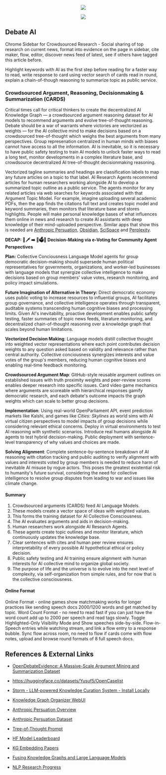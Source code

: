 <p align="center">
    <img src="https://i.imgur.com/E7X8WGz.png"  > 
</p>
</p>
<p align="center">
<a href="https://chromewebstore.google.com/detail/debate-timer-chrome-mobil/noecbaibfhbmpapofcdkgchfifmoinfj">
<img src="https://storage.googleapis.com/web-dev-uploads/image/WlD8wC6g8khYWPJUsQceQkhXSlv1/tbyBjqi7Zu733AAKA5n4.png" />
</a>
</p>

## Debate AI

Chrome Sidebar for Crowdsourced Research - Social sharing of top research on current news, format into evidence on the page in sidebar, cite maker, flow, editor, discover news feed of latest, see if others have tagged this article before.  

Highlight keywords with AI as the first step before reading for a faster way to read, write response to card using vector search of cards read in round, explain a chain-of-though reasoning to summarize topic as public service.


### Crowdsourced Argument, Reasoning, Decisionmaking & Summarization (CARDS)

Critical times call for critical thinkers to create the decentralized AI Knowledge Graph — a crowdsourced argument reasoning dataset for AI models to recommend arguments and evolve tree-of-thought reasoning. Debate should be a war of warrants where victories are vectorized as weights — for the AI collective mind to make  decisions based on a crowdsourced tree-of-thought which weighs the best arguments from many perspectives. Group represenation centralized in human minds with biases cannot have access to all the information.  AI is inevitable, so it is necessary to have public safety testing to train AI models to unlock faster ways to read a long text, monitor developments in a complex literature base, and crowdsource decentralized  AI tree-of-thought decisionmaking reasoning.

Vectorized tagline summaries and headings are classification labels to map any future articles on a topic to that label.  AI Research Agents recommend articles for human researchers working alongside AI to develop a summarized topic outline as a public service. The agents monitor for any related articles via web searches for keywords associated with that Argument Topic Model. For example, imagine uploading several academic PDFs, then the app finds the citations full text and creates topic model and keyword summaries, then  monitors that literature base and stores highlights. People will make personal knowledge bases of what influences them online in news and research to create AI assistants with deep knowledge of their mind-uploaded perspective. Similar apps that show this is needed are [Anthropic Persuation](https://www.anthropic.com/research/measuring-model-persuasiveness), [Obsidian](https://obsidian.md/), [SciSpace](https://typeset.io/questions/gptq-vs-awq-vs-gguf-which-is-better-sv0i4q0ha8) and [Perplexity](https://perplexity.ai).


**DECAP:   👑🗡️ ➡️ 👥🗳️🤖 Decision-Making via e-Voting for Community Agent Perspectives**

**Plan:**  Collective Conciousness Language Model agents for group  democratic decision-making should supersede human political representatives for governments, organizations, and worker-led businesses with language models that synergize collective intelligence to make decisions based on group members' value votes, research monitoring, and  policy impact simulations.

**Future Imagination of Alternative in Theory:**
 Direct democratic economy uses public voting to increase resources to influential groups, AI facilitates group governance, and collective intelligence operates through transparent, auditable systems transcending human cognitive biases and processing limits. Given AI's inevitability, proactive development enables public safety testing, faster summaries of topic news feeds, literature monitoring, and decentralized chain-of-thought reasoning over a knowledge graph that scales beyond human limitations.





**Vectorized Decision Making**: Language models distill collective thought into weighted vector representations where each point contributes decision weights to any question asked based on validity and relevance rather than central authority. Collective conciousness synergizes interests and value votes of the group's members, reducing human cognitive biases and enabling real-time feedback monitoring.


**Crowdsourced Argument Map**: GitHub-style reusable argument outlines on established issues with truth proximity weights and peer-review scores enables deeper  research into specific issues. Card video game mechanics where arguments are scoreable with hierarchical responses gamify democratic research, and each debate's outcome impacts the graph weights which can scale to better group decisions.

**Implementation**: Using real-world OpenParliament API, event prediction markets like Kalshi, and games like _Cities: Skylines_ as world sims with AI virtual citizen perspectives to model impacts of group decisions while considering relevant  ethical concerns.
Deploy in virtual environments to test AI reasoning with synthetic scenarios. Introduce real humans alongside AI agents to test hybrid decision-making. Public deployment with sentence-level transparency of why values and choices are made.

**Solving Alignment**: Complete sentence-by-sentence breakdown of AI reasoning with citation tracking and public auditing to verify alignment with values and interests voted by group members is needed to reduce harm of inevitable AI misuse by rogue actors. This poses the greatest existential risk to humanity's future survival, considering the need for collective intelligence  to resolve group disputes from leading to war and issues like climate change.












#### Summary 
1. Crowdsourced arguments (CARDS) feed AI Language Models.
2. These models create a vector space of ideas with weighted values.
3. This forms the training dataset for AI Collective Consciousness.
4. The AI evaluates arguments and aids in decision-making.
5. Human researchers work alongside AI Research Agents.
6. These agents create topic outlines and monitor literature, which continuously updates the knowledge base.
7. Clear sentences with cites and human peer review ensures interpretability of every possible AI hypothetical ethical or policy decision.
8. Public safety testing and AI training ensure alignment with human interests for AI collective mind to organize global society.
9. The purpose of life and the universe is to evolve into the next level of complexity, via self-organization from simple rules, and for now that is the collective consciousness.


#### Online Format

Online Format - online games show matchmaking works for longer practices like sending speech docs 2000/1200 words and get matched by topic. Word Count Format - no need to read fast if you can just have the word count add up to 2000 per speech and read tags slowly. Toggle Highlighted-Only Visibility Mode and Show speeches side-by-side. Flow-in-Speech entries while watching stream, and link a flow entry to a response bubble. Sync flow across room, no need to flow if cards come with flow notes, upload and browse round formats of 8 full speech docs.



## References & External Links
- [OpenDebateEvidence: A Massive-Scale Argument Mining and Summarization Dataset](https://arxiv.org/abs/2406.14657)
- https://huggingface.co/datasets/Yusuf5/OpenCaselist

- [Storm - LLM-powered Knowledge Curation System - Install Locally](https://www.youtube.com/watch?v=11tq0DvIVcE)
- [Knowledge Graph Organizer WebUI](https://github.com/KnowledgeCanvas/knowledge?tab=readme-ov-file)
- [Anthropic Persuation Overview](https://www.anthropic.com/research/measuring-model-persuasiveness)
- [Anthropic Persuation Dataset](https://huggingface.co/datasets/Anthropic/persuasion)
- [Tree-of-Thought Prompt](https://github.com/princeton-nlp/tree-of-thought-llm)
- [HF Model Leaderboard](https://huggingface.co/spaces/mteb/leaderboard)
- [KG Embedding Papers](https://github.com/shaoxiongji/knowledge-graphs/blob/master/papers/KG-embedding.md)
- [Fusing Knowledge Graphs and Large Language Models](https://www.youtube.com/watch?v=RBKHLt3n9rM)
- [NLP Research Progress](https://github.com/sebastianruder/NLP-progress/)
